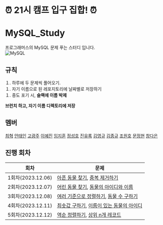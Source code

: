 # ⏰ 21시 캠프 입구 집합! ⏰

# MySQL_Study 
프로그래머스의 MySQL 문제 푸는 스터디 입니다.<br>
![MySQL](https://img.shields.io/badge/mysql-%2300f.svg?style=for-the-badge&logo=mysql&logoColor=white)


## 규칙
１. 하루에 두 문제씩 풀어오기. </br>
１. 자기 이름으로 된 레포지토리에 날짜별로 저장하기 </br>
１. 중도 포기 시, **슬랙에 이름 박제** </br>

**브런치 하고, 자기 이름 디렉토리에 저장**

## 멤버

[최혁](https://github.com/Youkamii)  [안태인](https://github.com/TAENNOS)  [고광주](https://github.com/KoKwangJu)  [이예진](https://github.com/dlwls423)  [임지훈](https://github.com/vanillacake369) [정성호](https://github.com/jshstar) [진유록](https://github.com/jinyr1128) [김영규](https://github.com/hana2set) [김종규](https://github.com/Kim-Jong-Gyu) [조원호](https://github.com/wonowonow) [문정현](https://github.com/JungHyunMoon) [창다은](https://github.com/de123456sdf)

## 진행 회차

| 회차               | 문제                                                                                                                                                                                                                                  |
|------------------|----------------------------------------------------------------------------------------------------------------------------------------------------------------------------------------------------------------------------------------------------|
| 1회차(2023.12.06)  | [아픈 동물 찾기](https://school.programmers.co.kr/learn/courses/30/lessons/59036), [중복 제거하기](https://school.programmers.co.kr/learn/courses/30/lessons/59408)            |
| 2회차(2023.12.07)  | [어린 동물 찾기](https://school.programmers.co.kr/learn/courses/30/lessons/59037), [동물의 아이디와 이름](https://school.programmers.co.kr/learn/courses/30/lessons/59403)            |
| 3회차(2023.12.08)  | [여러 기준으로 정렬하기](https://school.programmers.co.kr/learn/courses/30/lessons/59404), [동물 수 구하기](https://school.programmers.co.kr/learn/courses/30/lessons/59406)            |
| 4회차(2023.12.11)  | [최솟값 구하기](https://school.programmers.co.kr/learn/courses/30/lessons/59038), [이름이 있는 동물의 아이디](https://school.programmers.co.kr/learn/courses/30/lessons/59407)            |
| 5회차(2023.12.12)  | [역순 정렬하기](https://school.programmers.co.kr/learn/courses/30/lessons/59035), [상위 n개 레코드](https://school.programmers.co.kr/learn/courses/30/lessons/59405)            |


